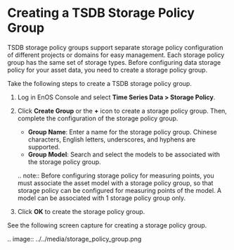 # Creating a TSDB Storage Policy Group
TSDB storage policy groups support separate storage policy configuration of different projects or domains for easy management. Each storage policy group has the same set of storage types. Before configuring data storage policy for your asset data, you need to create a storage policy group.

Take the following steps to create a TSDB storage policy group.

1. Log in EnOS Console and select **Time Series Data > Storage Policy**.

2. Click **Create Group** or the **+** icon to create a storage policy group. Then, complete the configuration of the storage policy group.

   - **Group Name**: Enter a name for the storage policy group. Chinese characters, English letters, underscores, and hyphens are supported.
   - **Group Model**: Search and select the models to be associated with the storage policy group.

   .. note:: Before configuring storage policy for measuring points, you must associate the asset model with a storage policy group, so that storage policy can be configured for measuring points of the model. A model can be associated with 1 storage policy group only.

3. Click **OK** to create the storage policy group.

See the following screen capture for creating a storage policy group.

.. image:: ../../media/storage_policy_group.png

<!--end-->
